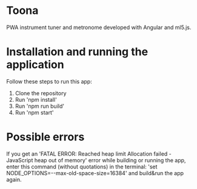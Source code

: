 # Toona

PWA instrument tuner and metronome developed with Angular and ml5.js.

# Installation and running the application

Follow these steps to run this app:

1) Clone the repository 
2) Run 'npm install'
2) Run 'npm run build'
3) Run 'npm start'

# Possible errors

If you get an 'FATAL ERROR: Reached heap limit Allocation failed - JavaScript heap out of memory' error while
building or running the app, enter this command (without quotations) in the terminal:
'set NODE_OPTIONS=--max-old-space-size=16384'
and build&run the app again.
